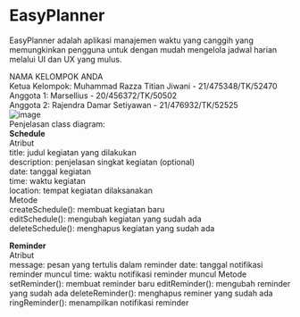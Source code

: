 # EasyPlanner
EasyPlanner adalah aplikasi manajemen waktu yang canggih yang memungkinkan pengguna untuk dengan mudah mengelola jadwal harian melalui UI dan UX yang mulus. <br />

NAMA KELOMPOK ANDA <br />
Ketua Kelompok:  Muhammad Razza Titian Jiwani - 21/475348/TK/52470<br />
Anggota 1: Marsellius - 20/456372/TK/50502<br />
Anggota 2: Rajendra Damar Setiyawan - 21/476932/TK/52525<br />
![image](https://github.com/RazzaTitian/juniorproject/assets/93211629/106c9225-ad30-4905-9206-d4ac593a3468)
<br />
Penjelasan class diagram: <br />
<b> Schedule </b> <br />
Atribut <br />
title: judul kegiatan yang dilakukan <br />
description: penjelasan singkat kegiatan (optional) <br />
date: tanggal kegiatan <br />
time: waktu kegiatan <br />
location: tempat kegiatan dilaksanakan <br />
Metode <br />
createSchedule(): membuat kegiatan baru <br />
editSchedule(): mengubah kegiatan yang sudah ada <br />
deleteSchedule(): menghapus kegiatan yang sudah ada <br />

<b> Reminder </b> <br />
Atribut <br />
message: pesan yang tertulis dalam reminder
date: tanggal notifikasi reminder muncul
time: waktu notifikasi reminder muncul
Metode <br />
setReminder(): membuat reminder baru
editReminder(): mengubah reminder yang sudah ada
deleteReminder(): menghapus reminer yang sudah ada
ringReminder(): menampilkan notifikasi reminder
